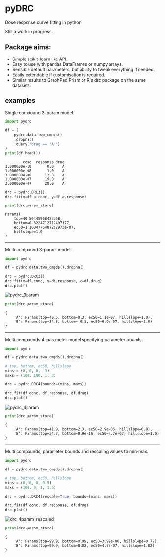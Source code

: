 # pyDRC

Dose response curve fitting in python.

Still a work in progress.

## Package aims:

- Simple scikit-learn like API.
- Easy to use with pandas DataFrames or numpy arrays.
- Sensible default parameters, but ability to tweak everything if needed.
- Easily extendable if customisation is required.
- Similar results to GraphPad Prism or R's drc package on the same datasets.


## examples


Single compound 3-param model.


```python
import pydrc

df = (
    pydrc.data.two_cmpds()
    .dropna()
    .query("drug == 'A'")
)
print(df.head())
```

```
        conc  response drug
1.000000e-10       0.0    A
1.000000e-08       1.0    A
3.000000e-08      12.0    A
1.000000e-07      19.0    A
3.000000e-07      28.0    A
```

```python
drc = pydrc.DRC3()
drc.fit(x=df_a.conc, y=df_a.response)

print(drc.param_store)
```

```
Params(
    top=40.50445968423368,
    bottom=0.3224712712407177,
    ec50=1.1004776487262973e-07,
    hillslope=1.0
)
```

------------


Multi compound 3-param model.


```python
import pydrc

df = pydrc.data.two_cmpds().dropna()

drc = pydrc.DRC3()
drc.fit(x=df.conc, y=df.response, c=df.drug)
drc.plot()
```

![pydrc_3param](https://user-images.githubusercontent.com/10051679/168306046-e99a3b7f-8a3c-4579-930a-8e5e0b1a5a7c.png)

```python
print(drc.param_store)
```

```
{
    'A': Params(top=40.5, bottom=0.3, ec50=1.1e-07, hillslope=1.0),
    'B': Params(top=34.8, bottom=-0.1, ec50=6.9e-07, hillslope=1.0)
}
```

-----------

Multi compounds 4-parameter model specifying parameter bounds.

```python
import pydrc

df = pydrc.data.two_cmpds().dropna()

# top, bottom, ec50, hillslope
mins = (0, 0, 0, -3)
maxs = (100, 100, 1, 3)

drc = pydrc.DRC4(bounds=(mins, maxs))

drc.fit(df.conc, df.response, df.drug)
drc.plot()
```

![pydrc_4param](https://user-images.githubusercontent.com/10051679/168300651-71e56d06-4c2f-43c2-a880-df13082fcbe4.png)

```python
print(drc.param_store)
```

```
{
    'A': Params(top=41.9, bottom=2.3, ec50=2.9e-06, hillslope=0.8),
    'B': Params(top=34.7, bottom=8.9e-16, ec50=4.7e-07, hillslope=1.0)
}
```

------------

Multi compounds, parameter bounds and rescaling values to min-max.

```python
import pydrc

df = pydrc.data.two_cmpds().dropna()

# top, bottom, ec50, hillslope
mins = (0, 0, 0, 0.5)
maxs = (100, 0, 1, 1.6)

drc = pydrc.DRC4(rescale=True, bounds=(mins, maxs))

drc.fit(df.conc, df.response, df.drug)
drc.plot()
```

![drc_4param_rescaled](https://user-images.githubusercontent.com/10051679/169295786-0a2c4b92-7c79-45bb-826a-2cca4e100bf6.png) 

```python
print(drc.param_store)
```

```
{
    'A': Params(top=99.9, bottom=0.09, ec50=3.99e-06, hillslope=0.77),
    'B': Params(top=99.9, bottom=0.02, ec50=4.7e-07, hillslope=1.02)
}
```

